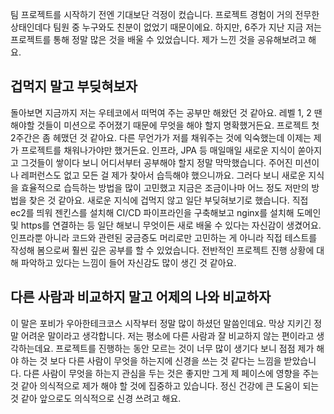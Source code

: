 팀 프로젝트를 시작하기 전엔 기대보단 걱정이 컸습니다. 프로젝트 경험이 거의 전무한 상태인데다 팀원 중 누구와도 친분이 없었기 때문이에요.
하지만, 6주가 지난 지금 저는 프로젝트를 통해 정말 많은 것을 배울 수 있었습니다. 제가 느낀 것을 공유해보려고 해요.

## 겁먹지 말고 부딪혀보자
돌아보면 지금까지 저는 우테코에서 떠먹여 주는 공부만 해왔던 것 같아요. 레벨 1, 2 땐 해야할 것들이 미션으로 주어졌기 때문에 무엇을 해야 할지 명확했거든요.
프로젝트 첫 2주간은 좀 헤맸던 것 같아요. 다른 무언가가 저를 채워주는 것에 익숙했는데 이제는 제가 프로젝트를 채워나가야만 했거든요. 
인프라, JPA 등 매일매일 새로운 지식이 쏟아지고 그것들이 쌓이다 보니 어디서부터 공부해야 할지 정말 막막했습니다. 주어진 미션이나 레퍼런스도 없고 모든 걸 제가 찾아서 습득해야 했으니까요.
그러다 보니 새로운 지식을 효율적으로 습득하는 방법을 많이 고민했고 지금은 조금이나마 어느 정도 저만의 방법을 찾은 것 같아요. 새로운 지식에 겁먹지 않고 일단 부딪혀보기로 했습니다.
직접 ec2를 띄워 젠킨스를 설치해 CI/CD 파이프라인을 구축해보고 nginx를 설치해 도메인 및 https를 연결하는 등 일단 해보니 무엇이든 새로 배울 수 있다는 자신감이 생겼어요.
인프라뿐 아니라 코드와 관련된 궁금증도 머리로만 고민하는 게 아니라 직접 테스트를 작성해 봄으로써 훨씬 깊은 공부를 할 수 있었습니다. 
전반적인 프로젝트 진행 상황에 대해 파악하고 있다는 느낌이 들어 자신감도 많이 생긴 것 같아요.

## 다른 사람과 비교하지 말고 어제의 나와 비교하자
이 말은 포비가 우아한테크코스 시작부터 정말 많이 하셨던 말씀인데요. 막상 지키긴 정말 어려운 말이라고 생각합니다. 저는 평소에 다른 사람과 잘 비교하지 않는 편이라고 생각하는데요. 프로젝트를 진행하는 동안 
모르는 것이 너무 많이 생기다 보니 점점 제가 해야 하는 것 보다 다른 사람이 무엇을 하는지에 신경을 쓰는 것 같다는 느낌을 받았습니다. 다른 사람이 무엇을 하는지 관심을 두는 것은 좋지만 그게 제 페이스에 영향을 
주는 것 같아 의식적으로 제가 해야 할 것에 집중하고 있습니다. 정신 건강에 큰 도움이 되는 것 같아 앞으로도 의식적으로 신경 쓰려고 해요.
